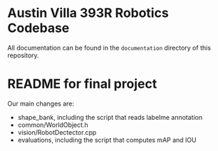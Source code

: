 # Austin Villa 393R Robotics Codebase

All documentation can be found in the `documentation` directory of this repository.

# README for final project

Our main changes are:

+ shape_bank, including the script that reads labelme annotation
+ common/WorldObject.h
+ vision/RobotDectector.cpp
+ evaluations, including the script that computes mAP and IOU
